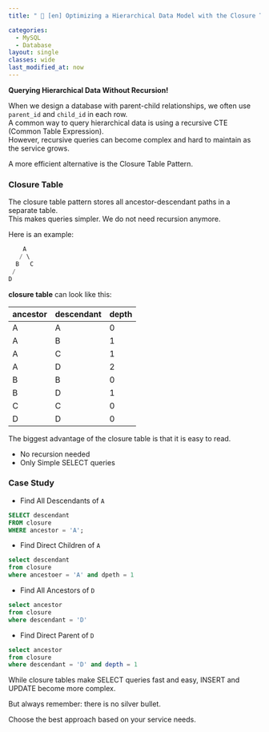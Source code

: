 ```yaml
---
title: " 👀 [en] Optimizing a Hierarchical Data Model with the Closure Table Pattern. "

categories:
  - MySQL
  - Database
layout: single
classes: wide
last_modified_at: now
---
```


**Querying Hierarchical Data Without Recursion!**

When we design a database with parent-child relationships, we often use `parent_id` and `child_id` in each row.  
A common way to query hierarchical data is using a recursive CTE (Common Table Expression).  
However, recursive queries can become complex and hard to maintain as the service grows.

A more efficient alternative is the Closure Table Pattern.

### Closure Table

The closure table pattern stores all ancestor-descendant paths in a separate table.  
This makes queries simpler. We do not need recursion anymore.

Here is an example:

```sql
    A
   / \
  B   C
 /
D
```

**closure table** can look like this:

| ancestor | descendant | depth |
|----------|-----------|------|
| A        | A         | 0    |
| A        | B         | 1    |
| A        | C         | 1    |
| A        | D         | 2    |
| B        | B         | 0    |
| B        | D         | 1    |
| C        | C         | 0    |
| D        | D         | 0    |

The biggest advantage of the closure table is that it is easy to read.
- No recursion needed
- Only Simple SELECT queries


### Case Study

- Find All Descendants of `A`

```sql
SELECT descendant 
FROM closure
WHERE ancestor = 'A';
```

- Find Direct Children of `A`

```sql
select descendant 
from closure
where ancestoer = 'A' and dpeth = 1
```

- Find All Ancestors of `D`

```sql
select ancestor
from closure
where descendant = 'D'
```

- Find Direct Parent of `D`

```sql
select ancestor
from closure
where descendant = 'D' and depth = 1
```

While closure tables make SELECT queries fast and easy, INSERT and UPDATE become more complex.

But always remember: there is no silver bullet.

Choose the best approach based on your service needs.

